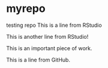 # myrepo
testing repo
This is a line from RStudio

This is another line from RStudio!

This is an important piece of work.

This is a line from GitHub.

